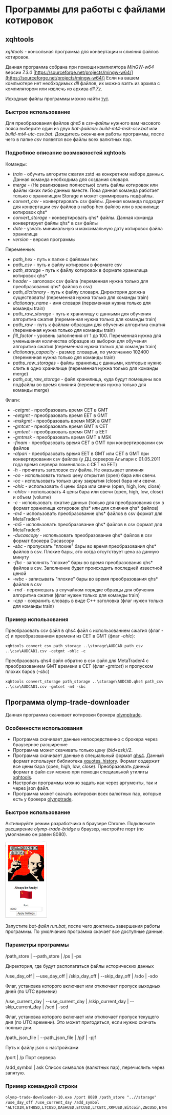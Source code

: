 # Программы для работы с файлами котировок

## xqhtools

*xqhtools* - консольная программа для конвертации и слияния файлов котировок.

Данная программа собрана при помощи компилятора *MinGW-w64* версии *7.3.0* [https://sourceforge.net/projects/mingw-w64/](https://sourceforge.net/projects/mingw-w64/)
Если на вашем компьютере нет необходимых *dll* файлов, их можно взять из архива с компилятором или извлечь из архива *dll.7z*.

Исходные файлы программы можно найти [тут](https://github.com/NewYaroslav/xquotes_history).

### Быстрое использование

Для преобразования файлов *qhs5* в *csv-файлы* нужного вам часового пояса выберите один из двух *bat-файлов*: *build-mt4-msk-csv.bat* или *build-mt4-utc-csv.bat*.
Дождитесь окончания работы программы, после чего в папке *csv* появятся все файлы всех валютных пар.

### Подробное описание возможностей xqhtools

Команды:

* *train* - обучить алгоритм сжатия zstd на конкретном наборе данных. Данная команда необходима для создания словаря.
* *merge* - (Не реализовано полностью) слить файлы котировок или файлы каких либо данных вместе. Пока данная команда работает только с хранилищем Storage и может суммировать подфайлы.
* *convert_csv* - конвертировать csv файлы. Данная команда подходит для конвертации csv файлов в набор hex файлов или в хранилище котировок qhs*
* *convert_storage* - конвертировать qhs* файлы. Данная команда конвертирует файлы qhs* в csv файлы
* *date* - узнать минимальную и максимальную дату котировок файла хранилища
* *version* - версия программы

Переменные:

* *path_hex* - путь к папке с файлами hex
* *path_csv* - путь к файлу котировок в формате csv
* *path_storage* - путь к файлу котировок в формате хранилища котировок qhs*
* *header* - заголовок csv файла (переменная нужна только для преобразования qhs* файлов в csv)
* *path_dictionary* - путь к файлу словаря. Директория должна существовать! (переменная нужна только для команды train)
* *dictionary_name* - имя словаря (переменная нужна только для команды train)
* *path_raw_storage* - путь к хранилищу с данными для обучения алгоритма сжатия (переменная нужна только для команды train)
* *path_raw* - путь к файлам-образцам для обучения алгоритма сжатия (переменная нужна только для команды train)
* *fill_factor* - уровень заполнения от 1 до 100. Переменная нужна для уменьшения количества образцов из выборки для обучения алгоритма сжатия (переменная нужна только для команды train)
* *dictionary_capacity* - размер словарья, по умолчанию 102400 (переменная нужна только для команды train)
* *paths_raw_storages* - файлы хранилищ с данными, колторые нужно слить в одно хранилище (переменная нужна только для команды merge) 
* *path_out_raw_storage* - файл хранилища, куда будут помещены все подфайлы во время слияния (переменная нужна только для команды merge) 

Флаги:

* *-cetgmt* - преобразовать время CET в GMT
* *-eetgmt* - преобразовать время EET в GMT
* *-mskgmt* - преобразовать время MSK в GMT
* *-gmtcet* - преобразовать время GMT в CET
* *-gmteet* - преобразовать время GMT в EET
* *-gmtmsk* - преобразовать время GMT в MSK
* *-finam* - преобразовать время CET в GMT при конвертировании csv файлов 
* *-alpari* - преобразовать время EET в GMT или CET в GMT при конвертировании csv файлов (у ДЦ серверов Альпари с 01.05.2011 года время сервера поменялось с CET на EET)
* *-h* - прочитать заголовок csv файла. Не оказывает влияния
* *-oo* - использовать только цену открытия (open) бара или свечи. 
* *-oc* - использовать только цену закрытия (close) бара или свечи. 
* *-ohlc* - использовать 4 цены бара или свечи (open, high, low, close)
* *-ohlcv* - использовать 4 цены бара или свечи (open, high, low, close) и объем (volume)
* *-c* - использовать сжатие данных (только для преобразования csv в формат хранилища котировок qhs* или для слияния qhs* файлов)
* *-m4* - использовать преобразование qhs* файлов в csv формат для MetaTrader4
* *-m5* - использовать преобразование qhs* файлов в csv формат для MetaTrader5
* *-ducascopy* - использовать преобразование qhs* файлов в csv формат брокера Ducascopy
* *-sbc* - пропускать "плохие" бары во время преобразования qhs* файлов в csv. Плохие бары, это когда отсутствует цена за данную минуту
* *-fbc* - заполнять "плохие" бары во время преобразования qhs* файлов в csv. Заполнение будет происходить последней известной ценой
* *-wbc* - записывать "плохие" бары во время преобразования qhs* файлов в csv
* *-rnd* - перемешать в случайном порядке образцы для обучения алгоритма сжатия (флаг нужен только для команды train)
* *-cpp* - сохранить словарь в виде С++ заголовка (флаг нужен только для команды train)

### Пример использования

Преобразовать csv файл в qhs4 файл с использованием сжатия (флаг *-c*) и преобразованием времени из CET в GMT (флаг *-ohlc*):

```
xqhtools convert_csv path_storage ..\storage\AUDCAD path_csv ..\csv\AUDCAD1.csv -cetgmt -ohlc -c
```

Преобразовать qhs4 файл обратно в csv файл для MetaTrader4 с преобразованием GMT времени в CET (флаг *-gmtcet*) и пропуском плохих баров (*-sbc*)

```
xqhtools convert_storage path_storage ..\storage\AUDCAD.qhs4 path_csv ..\csv\AUDCAD1.csv -gmtcet -m4 -sbc
```

## Программа olymp-trade-downloader

Данная программа скачивает котировки брокера [olymptrade](https://olymptrade.com/).

### Особенности использования

* Программа скачивает данные непосредственно с брокера через браузерное расширение
* Программа может скачивать только цену *(bid+ask)/2*.
* Программа скачивает данные в специальный формат [qhs4](https://github.com/NewYaroslav/xquotes_history). Данный формат использует библиотека [xquotes_history](https://github.com/NewYaroslav/xquotes_history). 
Формат содержит все цены бара (open, high, low, close). Преобразовать данный формат в файл *csv* можно при помощи специальной утилиты [xqhtools](https://github.com/NewYaroslav/xquotes_history/tree/master/bin).
* Настройки программы можно задать как через аргументы, так и через json файл.
* Программа может скачать котировки всех валютных пар, которые есть у брокера [olymptrade](https://olymptrade.com/).

### Быстрое использование

Активируйте режим разработчика в браузере Chrome. Подключите расширение *olymp-trade-bridge* в браузер, настройте порт (по умолчанию он равен 8080).

![extensions_1](../doc/extensions_1.png)

Запустите *bat-файл* *run.bat*, после чего дожтиесь завершения работы программы. По умолчанию программа скачает все доступные данные.

### Параметры программы

/path_store | --path_store | /ps | -ps

Директория, где будут располагаться файлы исторических данных

/use_day_off | --use_day_off | /skip_day_off | --skip_day_off | /sdo | -sdo

Флаг, установка которого включает или отключает пропуск выходных дней (по UTC времени)

/use_current_day | --use_current_day | /skip_current_day | --skip_current_day | /scd | -scd

Флаг, установка которого включает или отключает пропуск текущего дня (по UTC времени).
Это может пригодиться, если нужно скачать полные дни.

/path_json_file | --path_json_file | /pjf | -pjf

Путь к файлу json с настройками

/port | /p
Порт сервера

/add_symbol | ask
Список символов (валютных пар), перечислить через запятую.

### Пример командной строки

```
olymp-trade-downloader-10.exe /port 8080 /path_store "..//storage" /use_day_off /use_current_day /add_symbol "ALTCOIN,ETHUSD,LTCUSD,DASHUSD,ETCUSD,LTCBTC,XRPUSD,Bitcoin,ZECUSD,ETHBTC"

```


